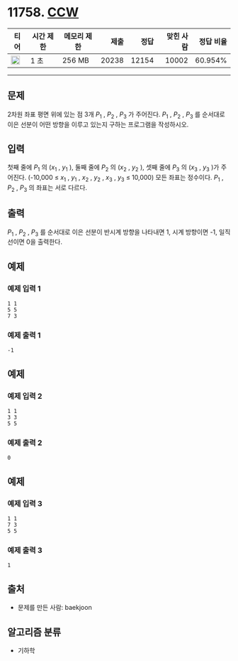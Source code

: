 # 11758. [CCW](https://www.acmicpc.net/problem/11758)

| 티어                                                                  | 시간 제한 | 메모리 제한 |  제출 |  정답 | 맞힌 사람 | 정답 비율 |
| --------------------------------------------------------------------- | --------- | ----------- | ----: | ----: | --------: | --------: |
| <img src="https://static.solved.ac/tier_small/11.svg" width="20px" /> | 1 초      | 256 MB      | 20238 | 12154 |     10002 |   60.954% |

---

## 문제

2차원 좌표 평면 위에 있는 점 3개 $P_{1}$
, $P_{2}$
, $P_{3}$
가 주어진다. $P_{1}$
, $P_{2}$
, $P_{3}$
를 순서대로 이은 선분이 어떤 방향을 이루고 있는지 구하는 프로그램을 작성하시오.

## 입력

첫째 줄에 $P_{1}$
의 ($x_{1}$
, $y_{1}$
), 둘째 줄에 $P_{2}$
의 ($x_{2}$
, $y_{2}$
), 셋째 줄에 $P_{3}$
의 ($x_{3}$
, $y_{3}$
)가 주어진다. (-10,000 ≤ $x_{1}$
, $y_{1}$
, $x_{2}$
, $y_{2}$
, $x_{3}$
, $y_{3}$
≤ 10,000) 모든 좌표는 정수이다. $P_{1}$
, $P_{2}$
, $P_{3}$
의 좌표는 서로 다르다.

## 출력

$P_{1}$
, $P_{2}$
, $P_{3}$
를 순서대로 이은 선분이 반시계 방향을 나타내면 1, 시계 방향이면 -1, 일직선이면 0을 출력한다.

## 예제

### 예제 입력 1

```
1 1
5 5
7 3
```

### 예제 출력 1

```
-1
```

## 예제

### 예제 입력 2

```
1 1
3 3
5 5
```

### 예제 출력 2

```
0
```

## 예제

### 예제 입력 3

```
1 1
7 3
5 5
```

### 예제 출력 3

```
1
```

## 출처

- 문제를 만든 사람: baekjoon

## 알고리즘 분류

- 기하학
